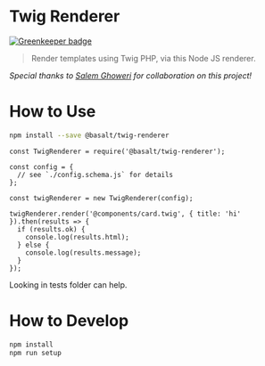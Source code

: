 # Twig Renderer

[![Greenkeeper badge](https://badges.greenkeeper.io/basaltinc/twig-renderer.svg)](https://greenkeeper.io/)

> Render templates using Twig PHP, via this Node JS renderer.

*Special thanks to [Salem Ghoweri](https://twitter.com/salem_ghoweri) for collaboration on this project!*

# How to Use

```bash
npm install --save @basalt/twig-renderer
```

```
const TwigRenderer = require('@basalt/twig-renderer');

const config = { 
  // see `./config.schema.js` for details
};

const twigRenderer = new TwigRenderer(config);

twigRenderer.render('@components/card.twig', { title: 'hi' }).then(results => {
  if (results.ok) {
    console.log(results.html);
  } else {
    console.log(results.message);
  }
});
```

Looking in tests folder can help.

# How to Develop

```bash
npm install
npm run setup
```
